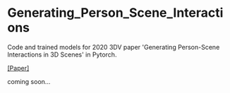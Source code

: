 # Generating_Person_Scene_Interactions
Code and trained models for 2020 3DV paper 'Generating Person-Scene Interactions in 3D Scenes' in Pytorch.

[[Paper]](https://arxiv.org/abs/2008.05570)

coming soon...
